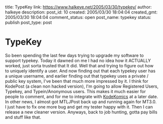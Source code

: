 title: TypeKey
link: https://www.halkeye.net/2005/03/30/typekey/
author: halkeye
description: 
post_id: 10
created: 2005/03/30 18:04:04
created_gmt: 2005/03/30 18:04:04
comment_status: open
post_name: typekey
status: publish
post_type: post

# TypeKey

So been spending the last few days trying to upgrade my software to support typekey. Today it dawned on me I had no idea how it ACTUALLY worked, just sorta trusted that It did. Well that and trying to figure out how to uniquely identify a user. And now finding out that each typekey user has a unique username, and earlier finding out that typekey uses a private / public key system, I've been that much more impressed by it. I think for KodePost (a clean non hacked version), I'm going to allow Registered Users, Typekey, and Typein/Anonymous users. This makes it much easier for people to comment, and for me to integrate with [KodeKomics](http://www.kodekomics.com) at a later date. In other news, I almost got MTLJPost back up and running again for MT3.0. I just have to fix one more bug and get my tester happy with it. Then I can release a new cleaner version. Anyways, back to job hunting, gotta pay bills and stuff like that.